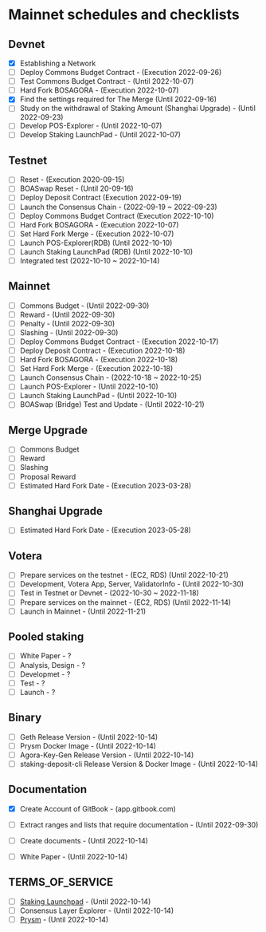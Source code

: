 # Mainnet schedules and checklists

## Devnet

- [x] Establishing a Network  
- [ ] Deploy Commons Budget Contract - (Execution 2022-09-26)  
- [ ] Test Commons Budget Contract - (Until 2022-10-07)  
- [ ] Hard Fork BOSAGORA - (Execution 2022-10-07)  
- [x] Find the settings required for The Merge (Until 2022-09-16)  
- [ ] Study on the withdrawal of Staking Amount (Shanghai Upgrade) - (Until 2022-09-23)  
- [ ] Develop POS-Explorer - (Until 2022-10-07)  
- [ ] Develop Staking LaunchPad - (Until 2022-10-07)  

## Testnet
- [ ] Reset - (Execution 2020-09-15)  
- [ ] BOASwap Reset - (Until 20-09-16)  
- [ ] Deploy Deposit Contract (Execution 2022-09-19)  
- [ ] Launch the Consensus Chain - (2022-09-19 ~ 2022-09-23)  
- [ ] Deploy Commons Budget Contract (Execution 2022-10-10)  
- [ ] Hard Fork BOSAGORA - (Execution 2022-10-07)  
- [ ] Set Hard Fork Merge - (Execution 2022-10-07)  
- [ ] Launch POS-Explorer(RDB) (Until 2022-10-10)  
- [ ] Launch Staking LaunchPad (RDB) (Until 2022-10-10)  
- [ ] Integrated test (2022-10-10 ~ 2022-10-14)  

## Mainnet
- [ ] Commons Budget - (Until 2022-09-30)
- [ ] Reward - (Until 2022-09-30)
- [ ] Penalty - (Until 2022-09-30)
- [ ] Slashing - (Until 2022-09-30)
- [ ] Deploy Commons Budget Contract - (Execution 2022-10-17)  
- [ ] Deploy Deposit Contract - (Execution 2022-10-18)  
- [ ] Hard Fork BOSAGORA - (Execution 2022-10-18)  
- [ ] Set Hard Fork Merge - (Execution 2022-10-18)  
- [ ] Launch Consensus Chain - (2022-10-18 ~ 2022-10-25)  
- [ ] Launch POS-Explorer - (Until 2022-10-10)  
- [ ] Launch Staking LaunchPad - (Until 2022-10-10)  
- [ ] BOASwap (Bridge) Test and Update - (Until 2022-10-21)  

## Merge Upgrade
- [ ] Commons Budget
- [ ] Reward
- [ ] Slashing
- [ ] Proposal Reward
- [ ] Estimated Hard Fork Date - (Execution 2023-03-28)  

## Shanghai Upgrade
- [ ] Estimated Hard Fork Date - (Execution 2023-05-28)  

## Votera
- [ ] Prepare services on the testnet - (EC2, RDS) (Until 2022-10-21)  
- [ ] Development, Votera App, Server, ValidatorInfo - (Until 2022-10-30)  
- [ ] Test in Testnet or Devnet - (2022-10-30 ~ 2022-11-18)  
- [ ] Prepare services on the mainnet - (EC2, RDS) (Until 2022-11-14)  
- [ ] Launch in Mainnet - (Until 2022-11-21)  

## Pooled staking
- [ ] White Paper - ?  
- [ ] Analysis, Design - ?  
- [ ] Developmet - ?  
- [ ] Test - ?  
- [ ] Launch - ?  

## Binary
- [ ] Geth Release Version - (Until 2022-10-14)  
- [ ] Prysm Docker Image - (Until 2022-10-14)  
- [ ] Agora-Key-Gen Release Version - (Until 2022-10-14)  
- [ ] staking-deposit-cli Release Version & Docker Image - (Until 2022-10-14)  

## Documentation
- [x] Create Account of GitBook - (app.gitbook.com)  
- [ ] Extract ranges and lists that require documentation - (Until 2022-09-30)  
- [ ] Create documents - (Until 2022-10-14)  
- [ ] White Paper - (Until 2022-10-14)  


## TERMS_OF_SERVICE
- [ ] [Staking Launchpad](https://github.com/zeroone-boa/staking-launchpad/blob/agora/src/pages/TermsOfService/index.tsx) - (Until 2022-10-14)  
- [ ] Consensus Layer Explorer  - (Until 2022-10-14)  
- [ ] [Prysm](https://github.com/zeroone-boa/prysm/blob/agora/TERMS_OF_SERVICE.md) - (Until 2022-10-14) 
